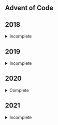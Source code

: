 ## Advent of Code

## 2018

<details>
<summary>Incomplete</summary>

- [x] Day 1
  - [x] Part 1
  - [x] Part 2
- [x] Day 2
  - [x] Part 1
  - [x] Part 2
- [x] Day 3
  - [x] Part 1
  - [x] Part 2
- [x] Day 4
  - [x] Part 1
  - [x] Part 2
- [ ] Day 5
  - [ ] Part 1
  - [ ] Part 2
- [ ] Day 6
  - [ ] Part 1
  - [ ] Part 2
- [ ] Day 7
  - [ ] Part 1
  - [ ] Part 2
- [ ] Day 8
  - [ ] Part 1
  - [ ] Part 2
- [ ] Day 9
  - [ ] Part 1
  - [ ] Part 2
- [ ] Day 10
  - [ ] Part 1
  - [ ] Part 2
- [ ] Day 11
  - [ ] Part 1
  - [ ] Part 2
- [ ] Day 12
  - [ ] Part 1
  - [ ] Part 2
- [ ] Day 13
  - [ ] Part 1
  - [ ] Part 2
- [ ] Day 14
  - [ ] Part 1
  - [ ] Part 2
- [ ] Day 15
  - [ ] Part 1
  - [ ] Part 2
- [ ] Day 16
  - [ ] Part 1
  - [ ] Part 2
- [ ] Day 17
  - [ ] Part 1
  - [ ] Part 2
- [ ] Day 18
  - [ ] Part 1
  - [ ] Part 2
- [ ] Day 19
  - [ ] Part 1
  - [ ] Part 2
- [ ] Day 20
  - [ ] Part 1
  - [ ] Part 2
- [ ] Day 21
  - [ ] Part 1
  - [ ] Part 2
- [ ] Day 22
  - [ ] Part 1
  - [ ] Part 2
- [ ] Day 23
  - [ ] Part 1
  - [ ] Part 2
- [ ] Day 24
  - [ ] Part 1
  - [ ] Part 2
- [ ] Day 25

</details>

## 2019

<details>
<summary>Incomplete</summary>

- [x] Day 1
  - [x] Part 1
  - [x] Part 2
- [x] Day 2
  - [x] Part 1
  - [x] Part 2
- [x] Day 3
  - [x] Part 1
  - [x] Part 2
- [x] Day 4
  - [x] Part 1
  - [x] Part 2
- [x] Day 5
  - [x] Part 1
  - [x] Part 2
- [x] Day 6
  - [x] Part 1
  - [x] Part 2
- [x] Day 7
  - [x] Part 1
  - [x] Part 2
- [x] Day 8
  - [x] Part 1
  - [x] Part 2
- [x] Day 9
  - [x] Part 1
  - [x] Part 2
- [x] Day 10
  - [x] Part 1
  - [x] Part 2
- [x] Day 11
  - [x] Part 1
  - [x] Part 2
- [x] Day 12
  - [x] Part 1
  - [x] Part 2
- [x] Day 13
  - [x] Part 1
  - [x] Part 2
- [ ] Day 14
  - [ ] Part 1
  - [ ] Part 2
- [ ] Day 15
  - [ ] Part 1
  - [ ] Part 2
- [x] Day 16
  - [x] Part 1
  - [x] Part 2
- [x] Day 17
  - [x] Part 1
  - [x] Part 2
- [ ] Day 18
  - [ ] Part 1
  - [ ] Part 2
- [x] Day 19
  - [x] Part 1
  - [x] Part 2
- [ ] Day 20
  - [ ] Part 1
  - [ ] Part 2
- [ ] Day 21
  - [x] Part 1
  - [ ] Part 2
- [ ] Day 22
  - [x] Part 1
  - [ ] Part 2
- [x] Day 23
  - [x] Part 1
  - [x] Part 2
- [ ] Day 24
  - [x] Part 1
  - [ ] Part 2
- [x] Day 25

</details>

## 2020

<details>
<summary>Complete</summary>

- [x] Day 1
  - [x] Part 1
  - [x] Part 2
- [x] Day 2
  - [x] Part 1
  - [x] Part 2
- [x] Day 3
  - [x] Part 1
  - [x] Part 2
- [x] Day 4
  - [x] Part 1
  - [x] Part 2
- [x] Day 5
  - [x] Part 1
  - [x] Part 2
- [x] Day 6
  - [x] Part 1
  - [x] Part 2
- [x] Day 7
  - [x] Part 1
  - [x] Part 2
- [x] Day 8
  - [x] Part 1
  - [x] Part 2
- [x] Day 9
  - [x] Part 1
  - [x] Part 2
- [x] Day 10
  - [x] Part 1
  - [x] Part 2
- [x] Day 11
  - [x] Part 1
  - [x] Part 2
- [x] Day 12
  - [x] Part 1
  - [x] Part 2
- [x] Day 13
  - [x] Part 1
  - [x] Part 2
- [x] Day 14
  - [x] Part 1
  - [x] Part 2
- [x] Day 15
  - [x] Part 1
  - [x] Part 2
- [x] Day 16
  - [x] Part 1
  - [x] Part 2
- [x] Day 17
  - [x] Part 1
  - [x] Part 2
- [x] Day 18
  - [x] Part 1
  - [x] Part 2
- [x] Day 19
  - [x] Part 1
  - [x] Part 2
- [x] Day 20
  - [x] Part 1
  - [x] Part 2
- [x] Day 21
  - [x] Part 1
  - [x] Part 2
- [x] Day 22
  - [x] Part 1
  - [x] Part 2
- [x] Day 23
  - [x] Part 1
  - [x] Part 2
- [x] Day 24
  - [x] Part 1
  - [x] Part 2
- [x] Day 25

</details>

## 2021

<details>
<summary>Incomplete</summary>

- [x] Day 1
  - [x] Part 1
  - [x] Part 2
- [x] Day 2
  - [x] Part 1
  - [x] Part 2
- [x] Day 3
  - [x] Part 1
  - [x] Part 2
- [x] Day 4
  - [x] Part 1
  - [x] Part 2
- [x] Day 5
  - [x] Part 1
  - [x] Part 2
- [x] Day 6
  - [x] Part 1
  - [x] Part 2
- [x] Day 7
  - [x] Part 1
  - [x] Part 2
- [x] Day 8
  - [x] Part 1
  - [x] Part 2
- [x] Day 9
  - [x] Part 1
  - [x] Part 2
- [x] Day 10
  - [x] Part 1
  - [x] Part 2
- [x] Day 11
  - [x] Part 1
  - [x] Part 2
- [x] Day 12
  - [x] Part 1
  - [x] Part 2
- [x] Day 13
  - [x] Part 1
  - [x] Part 2
- [x] Day 14
  - [x] Part 1
  - [x] Part 2
- [x] Day 15
  - [x] Part 1
  - [x] Part 2
- [x] Day 16
  - [x] Part 1
  - [x] Part 2
- [x] Day 17
  - [x] Part 1
  - [x] Part 2
- [x] Day 18
  - [x] Part 1
  - [x] Part 2
- [ ] Day 19
  - [ ] Part 1
  - [ ] Part 2
- [x] Day 20
  - [x] Part 1
  - [x] Part 2
- [x] Day 21
  - [x] Part 1
  - [x] Part 2
- [x] Day 22
  - [x] Part 1
  - [x] Part 2
- [ ] Day 23
  - [ ] Part 1
  - [ ] Part 2
- [x] Day 24
  - [x] Part 1
  - [x] Part 2
- [x] Day 25

</details>
